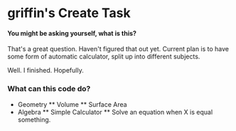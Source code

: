 # griffin's Create Task
#### You might be asking yourself, what is this?
That's a great question. Haven't figured that out yet. Current plan is to have some form of automatic calculator, split up into different subjects.


Well. I finished. Hopefully. 

### What can this code do?
* Geometry
** Volume
** Surface Area
* Algebra
** Simple Calculator
** Solve an equation when X is equal something. 
